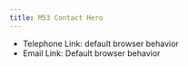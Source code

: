 ```yaml
---
title: M53 Contact Hero
---
```


- Telephone Link: default browser behavior
- Email Link: Default browser behavior

